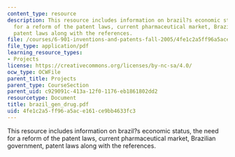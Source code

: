 ```yaml
---
content_type: resource
description: This resource includes information on brazil?s economic status, the need
  for a reform of the patent laws, current pharmaceutical market, Brazilian government,
  patent laws along with the references.
file: /courses/6-901-inventions-and-patents-fall-2005/4fe1c2a5ff96a5ace161ce9bb4633fc3_brazil_gen_drug.pdf
file_type: application/pdf
learning_resource_types:
- Projects
license: https://creativecommons.org/licenses/by-nc-sa/4.0/
ocw_type: OCWFile
parent_title: Projects
parent_type: CourseSection
parent_uid: c929091c-413a-12f0-1176-eb1861802dd2
resourcetype: Document
title: brazil_gen_drug.pdf
uid: 4fe1c2a5-ff96-a5ac-e161-ce9bb4633fc3
---
```

This resource includes information on brazil?s economic status, the need for a reform of the patent laws, current pharmaceutical market, Brazilian government, patent laws along with the references.